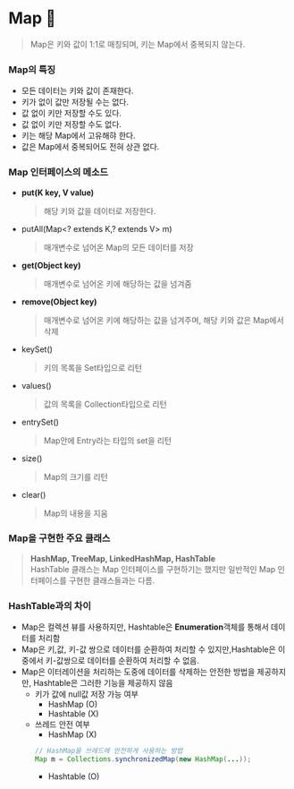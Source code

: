 # Map 📌
> Map은 키와 값이 1:1로 매칭되며, 키는 Map에서 중복되지 않는다.

### Map의 특징
* 모든 데이터는 키와 값이 존재한다.
* 키가 없이 값만 저장될 수는 없다.
* 값 없이 키만 저장할 수도 있다.
* 값 없이 키만 저장할 수도 없다.
* 키는 해당 Map에서 고유해햐 한다.
* 값은 Map에서 중복되어도 전혀 상관 없다.

### Map 인터페이스의 메소드
* **put(K key, V value)**
  > 해당 키와 값을 데이터로 저장한다.
* putAll(Map<? extends K,? extends V> m)
  > 매개변수로 넘어온 Map의 모든 데이터를 저장
* **get(Object key)**
  > 매개변수로 넘어온 키에 해당하는 값을 넘겨줌
* **remove(Object key)**
  > 매개변수로 넘어온 키에 해당하는 값을 넘겨주며, 해당 키와 값은 Map에서 삭제
* keySet()
  > 키의 목록을 Set타입으로 리턴
* values()
  > 값의 목록을 Collection타입으로 리턴
* entrySet()
  > Map안에 Entry라는 타입의 set을 리턴
* size()
  > Map의 크기를 리턴
* clear()
  > Map의 내용을 지움

### Map을 구현한 주요 클래스
> **HashMap, TreeMap, LinkedHashMap, HashTable**  
> HashTable 클래스는 Map 인터페이스를 구현하기는 했지만 일반적인 Map 인터페이스를 구현한 클래스들과는 다름.

### HashTable과의 차이
* Map은 컬렉션 뷰를 사용하지만, Hashtable은 **Enumeration**객체를 통해서 데이터를 처리함
* Map은 키,값, 키-값 쌍으로 데이터를 순환하여 처리할 수 있지만,Hashtable은 이 중에서 키-값쌍으로 데이터를 순환하여 처리할 수 없음.
* Map은 이터레이션을 처리하는 도중에 데이터를 삭제하는 안전한 방법을 제공하지만, Hashtable은 그러한 기능을 제공하지 않음
  * 키가 값에 null값 저장 가능 여부
    * HashMap (O)
    * Hashtable (X)
  * 쓰레드 안전 여부
    * HashMap (X)
    ```java
    // HashMap을 쓰레드에 안전하게 사용하는 방법
    Map m = Collections.synchronizedMap(new HashMap(...));
    ```
    * Hashtable (O)
  
